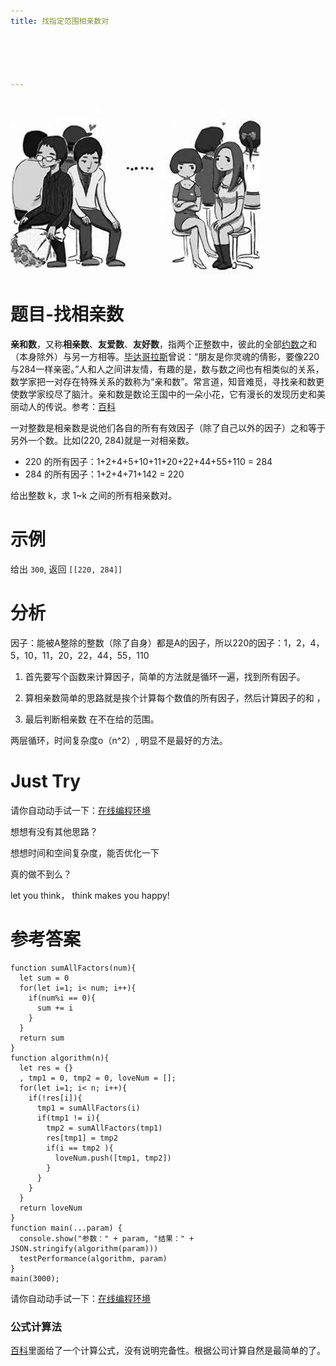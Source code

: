 ```yaml
---
title: 找指定范围相亲数对





---
```


![](/images/posts/2023-01-02-20-44-34.png)

# 题目-找相亲数

**亲和数**，又称**相亲数**、**友爱数**、**友好数**，指两个正整数中，彼此的全部<a href="https://baike.baidu.com/item/%E7%BA%A6%E6%95%B0/8417882" target="_blank" rel="noopener" data-lemmaid="8417882">约数</a>之和（本身除外）与另一方相等。<a href="https://baike.baidu.com/item/%E6%AF%95%E8%BE%BE%E5%93%A5%E6%8B%89%E6%96%AF/328218" target="_blank" rel="noopener" data-lemmaid="328218">毕达哥拉斯</a>曾说：“朋友是你灵魂的倩影，要像220与284一样亲密。”人和人之间讲友情，有趣的是，数与数之间也有相类似的关系，数学家把一对存在特殊关系的数称为“亲和数”。常言道，知音难觅，寻找亲和数更使数学家绞尽了脑汁。亲和数是数论王国中的一朵小花，它有漫长的发现历史和美丽动人的传说。参考：[百科][1]

一对整数是相亲数是说他们各自的所有有效因子（除了自己以外的因子）之和等于另外一个数。比如(220, 284)就是一对相亲数。

* 220 的所有因子：1+2+4+5+10+11+20+22+44+55+110 = 284
* 284 的所有因子：1+2+4+71+142 = 220

给出整数 k，求 1~k 之间的所有相亲数对。

# 示例

给出 `300`, 返回 `[[220, 284]]`

# 分析

因子：能被A整除的整数（除了自身）都是A的因子，所以220的因子：1，2，4，5，10，11，20，22，44，55，110

  1. 首先要写个函数来计算因子，简单的方法就是循环一遍，找到所有因子。

  2. 算相亲数简单的思路就是挨个计算每个数值的所有因子，然后计算因子的和 ，

  3. 最后判断相亲数 在不在给的范围。

两层循环，时间复杂度o（n^2）, 明显不是最好的方法。



# Just Try

请你自动动手试一下：[在线编程环境][2]

想想有没有其他思路？

想想时间和空间复杂度，能否优化一下

真的做不到么？

let you think， think makes you happy!



# 参考答案

```
function sumAllFactors(num){
  let sum = 0
  for(let i=1; i< num; i++){
    if(num%i == 0){
      sum += i
    }
  }
  return sum
}
function algorithm(n){
  let res = {}
  , tmp1 = 0, tmp2 = 0, loveNum = [];
  for(let i=1; i< n; i++){
    if(!res[i]){
      tmp1 = sumAllFactors(i)
      if(tmp1 != i){
        tmp2 = sumAllFactors(tmp1)
        res[tmp1] = tmp2
        if(i == tmp2 ){
          loveNum.push([tmp1, tmp2])
        }
      }
    }
  }
  return loveNum
}
function main(...param) {
  console.show("参数：" + param, "结果：" + JSON.stringify(algorithm(param)))
  testPerformance(algorithm, param)
}
main(3000);
```



请你自动动手试一下：[在线编程环境][3]

### 公式计算法

[百科][1]里面给了一个计算公式，没有说明完备性。根据公司计算自然是最简单的了。

 [1]: https://baike.baidu.com/item/%E4%BA%B2%E5%92%8C%E6%95%B0/4991178?fromtitle=%E7%9B%B8%E4%BA%B2%E6%95%B0&fromid=8882907
 [2]: https://www.f2e123.com/code?code=algorithm&pid=4193
 [3]: https://www.f2e123.com/code?pid=4193
